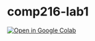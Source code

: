 # comp216-lab1

[![Open in Google Colab](https://colab.research.google.com/assets/colab-badge.svg)](https://colab.research.google.com/github/ttran375/comp216-lab1/blob/main/a_Module01_exercise_01_data_types_control_structures.ipynb)
